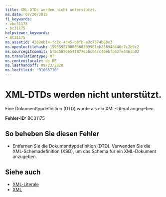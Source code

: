 ```yaml
---
title: XML-DTDs werden nicht unterstützt.
ms.date: 07/20/2015
f1_keywords:
- vbc31175
- bc31175
helpviewer_keywords:
- BC31175
ms.assetid: 4202eb14-fc2c-4345-b6fb-a2c7574b60e3
ms.openlocfilehash: 159559570088668309981eb258948446d7c2b9c2
ms.sourcegitcommit: bf5c5850654187705bc94cc40ebfb62fe346ab02
ms.translationtype: MT
ms.contentlocale: de-DE
ms.lasthandoff: 09/23/2020
ms.locfileid: "91066710"
---
```

# <a name="xml-dtds-are-not-supported"></a>XML-DTDs werden nicht unterstützt.

Eine Dokumenttypdefinition (DTD) wurde als ein XML-Literal angegeben.  
  
 **Fehler-ID:** BC31175  
  
## <a name="to-correct-this-error"></a>So beheben Sie diesen Fehler  
  
- Entfernen Sie die Dokumenttypdefinition (DTD). Verwenden Sie die XML-Schemadefinition (XSD), um das Schema für ein XML-Dokument anzugeben.  
  
## <a name="see-also"></a>Siehe auch

- [XML-Literale](../language-reference/xml-literals/index.md)
- [XML](../programming-guide/language-features/xml/index.md)
